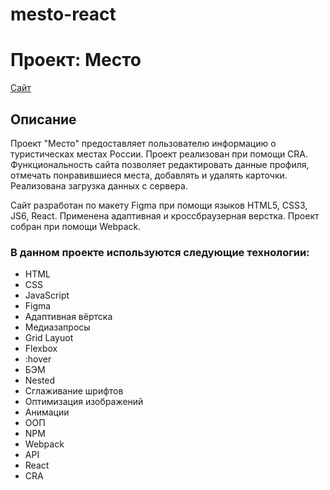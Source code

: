 # mesto-react
# Проект: Место
[Сайт](https://parfionalexander.github.io/mesto-react/)

## Описание
Проект "Место" предоставляет пользователю информацию о туристическах местах России. Проект реализован при помощи CRA.
Функциональность сайта позволяет редактировать данные профиля, отмечать понравившиеся места, добавлять и удалять карточки.
Реализована загрузка данных с сервера. 

Сайт разработан по макету Figma при помощи языков HTML5, CSS3, JS6, React. Применена адаптивная и кроссбраузерная верстка. Проект собран при помощи Webpack. 

### В данном проекте используются следующие технологии:
- HTML
- CSS
- JavaScript
- Figma
- Адаптивная вёртска
- Медиазапросы
- Grid Layuot
- Flexbox
- :hover
- БЭМ
- Nested
- Сглаживание шрифтов
- Оптимизация изображений
- Анимации
- ООП
- NPM
- Webpack
- API
- React
- CRA
